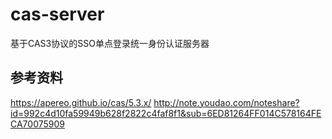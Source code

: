 # cas-server
基于CAS3协议的SSO单点登录统一身份认证服务器

## 参考资料
https://apereo.github.io/cas/5.3.x/
http://note.youdao.com/noteshare?id=992c4d10fa59949b628f2822c4faf8f1&sub=6ED81264FF014C578164FECA70075909
